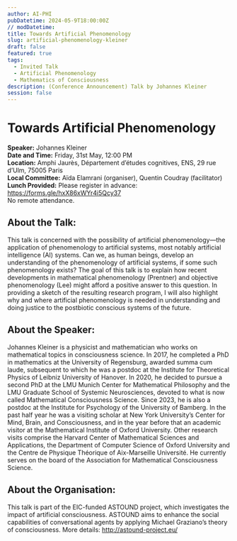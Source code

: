 ```yaml
---
author: AI-PHI
pubDatetime: 2024-05-9T18:00:00Z
// modDatetime:
title: Towards Artificial Phenomenology
slug: artificial-phenomenology-kleiner
draft: false
featured: true
tags:
  - Invited Talk
  - Artificial Phenomenology
  - Mathematics of Consciousness
description: (Conference Announcement) Talk by Johannes Kleiner
session: false
---
```


# Towards Artificial Phenomenology

**Speaker:** Johannes Kleiner  
**Date and Time:** Friday, 31st May, 12:00 PM  
**Location:** Amphi Jaurès, Département d’études cognitives, ENS, 29 rue d’Ulm, 75005 Paris  
**Local Committee:** Aïda Elamrani (organiser), Quentin Coudray (facilitator)  
**Lunch Provided:** Please register in advance: https://forms.gle/hxX86xWYr4i5Qcy37  
No remote attendance.

## About the Talk:

This talk is concerned with the possibility of artificial phenomenology—the application of phenomenology to artificial systems, most notably artificial intelligence (AI) systems. Can we, as human beings, develop an understanding of the phenomenology of artificial systems, if some such phenomenology exists? The goal of this talk is to explain how recent developments in mathematical phenomenology (Prentner) and objective phenomenology (Lee) might afford a positive answer to this question. In providing a sketch of the resulting research program, I will also highlight why and where artificial phenomenology is needed in understanding and doing justice to the postbiotic conscious systems of the future.

## About the Speaker:

Johannes Kleiner is a physicist and mathematician who works on mathematical topics in consciousness science. In 2017, he completed a PhD in mathematics at the University of Regensburg, awarded summa cum laude, subsequent to which he was a postdoc at the Institute for Theoretical Physics of Leibniz University of Hanover. In 2020, he decided to pursue a second PhD at the LMU Munich Center for Mathematical Philosophy and the LMU Graduate School of Systemic Neurosciences, devoted to what is now called Mathematical Consciousness Science. Since 2023, he is also a postdoc at the Institute for Psychology of the University of Bamberg. In the past half year he was a visiting scholar at New York University’s Center for Mind, Brain, and Consciousness, and in the year before that an academic visitor at the Mathematical Institute of Oxford University. Other research visits comprise the Harvard Center of Mathematical Sciences and Applications, the Department of Computer Science of Oxford University and the Centre de Physique Théorique of Aix-Marseille Université. He currently serves on the board of the Association for Mathematical Consciousness Science.

## About the Organisation:

This talk is part of the EIC-funded ASTOUND project, which investigates the impact of artificial consciousness. ASTOUND aims to enhance the social capabilities of conversational agents by applying Michael Graziano’s theory of consciousness. More details: http://astound-project.eu/

